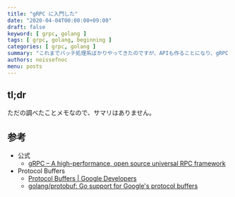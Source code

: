 ```yaml
---
title: "gRPC に入門した"
date: "2020-04-04T00:00:00+09:00"
draft: false
keyword: [ grpc, golang ]
tags: [ grpc, golang, beginning ]
categories: [ grpc, golang ]
summary: "これまでバッチ処理系ばかりやってきたのですが、APIも作ることになり、gRPC に入門することになりました"
authors: noissefnoc
menu: posts
---
```


## tl;dr

ただの調べたことメモなので、サマリはありません。

## 参考

* 公式
    * [gRPC – A high-performance, open source universal RPC framework](https://grpc.io/)
* Protocol Buffers
    * [Protocol Buffers | Google Developers](https://developers.google.com/protocol-buffers)
    * [golang/protobuf: Go support for Google's protocol buffers](https://github.com/golang/protobuf)
